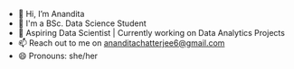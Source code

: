 - 👋 Hi, I’m Anandita
- 👀 I'm a BSc. Data Science Student
- 🌱 Aspiring Data Scientist | Currently working on Data Analytics Projects
- 📫 Reach out to me on ananditachatterjee6@gmail.com
- 😄 Pronouns: she/her

<!---
lordphoenix02/lordphoenix02 is a ✨ special ✨ repository because its `README.md` (this file) appears on your GitHub profile.
You can click the Preview link to take a look at your changes.
--->
